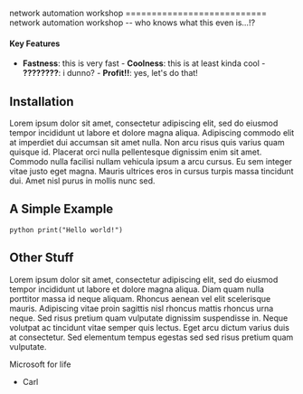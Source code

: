 network automation workshop =========================== network automation workshop -- who knows what this even is...!?
#### Key Features
- __Fastness__: this is very fast - __Coolness__: this is at least kinda cool - __????????__: i dunno? - __Profit!!__: yes, let's do that!
## Installation
Lorem ipsum dolor sit amet, consectetur adipiscing elit, sed do eiusmod tempor incididunt ut labore et dolore magna aliqua. Adipiscing commodo elit at 
imperdiet dui accumsan sit amet nulla. Non arcu risus quis varius quam quisque id. Placerat orci nulla pellentesque dignissim enim sit amet. Commodo 
nulla facilisi nullam vehicula ipsum a arcu cursus. Eu sem integer vitae justo eget magna. Mauris ultrices eros in cursus turpis massa tincidunt dui. 
Amet nisl purus in mollis nunc sed.
## A Simple Example
```python print("Hello world!") ```
## Other Stuff
Lorem ipsum dolor sit amet, consectetur adipiscing elit, sed do eiusmod tempor incididunt ut labore et dolore magna aliqua. Diam quam nulla porttitor 
massa id neque aliquam. Rhoncus aenean vel elit scelerisque mauris. Adipiscing vitae proin sagittis nisl rhoncus mattis rhoncus urna neque. Sed risus 
pretium quam vulputate dignissim suspendisse in. Neque volutpat ac tincidunt vitae semper quis lectus. Eget arcu dictum varius duis at consectetur. 
Sed elementum tempus egestas sed sed risus pretium quam vulputate.

Microsoft for life
- Carl
